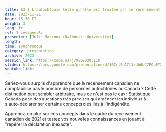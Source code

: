 ```yaml
---
title: S3 | L'autochtonie telle qu'elle est traitée par le recensement de 2021 - C'est VRAIMENT compliqué
date: 2023-11-21
hour: 15:30 ET
weight: 3
lang: fr
ref: 3-indigenety
presenter: [Julie Marcoux (Dalhousie University)]
length:
time: synchronous
category: presentation
archive: 2023
session_link: https://zoom.us/j/98590203110
slides: https://docs.google.com/presentation/d/10Crl5-A7t1zUb6bC7FQqEY2LSnGtNuzN/edit?usp=share_link&ouid=109853946981534204449&rtpof=true&sd=true
youtube_link:
---
```

Seriez-vous surpris d'apprendre que le recensement canadien ne comptabilise pas le nombre de personnes autochtones au Canada ? Cette distinction peut sembler arbitraire, mais ce n'est pas le cas : Statistique Canada pose des questions très précises qui amènent les individus à s'auto-déclarer sur certains concepts clés liés à l'indigénéité. <!--more-->

Apprenez-en plus sur ces concepts dans le cadre du recensement canadien de 2021 et testez vos nouvelles connaissances en jouant à "repérer la déclaration inexacte".
